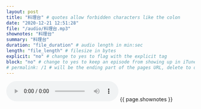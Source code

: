 ```yaml
---
layout: post
title: "料理台" # quotes allow forbidden characters like the colon
date: "2020-12-21 12:51:28"
file: "/audio/料理台.mp3"
shownotes: "料理台"
summary: "料理台"
duration: "file_duration" # audio length in min:sec
length: "file_length" # filesize in bytes
explicit: "no" # change to yes to flag with the explicit tag
block: "no" # change to yes to keep an episode from showing up in iTunes
# permalink: /1 # will be the ending part of the pages URL, delete to default to the title
---
```


<audio controls>
<source src="{{site.url}}{{site.baseurl}}{{ page.file }}" type="audio/x-mp3">
Your browser does not support the audio element.
</audio>
{{ page.shownotes }}
